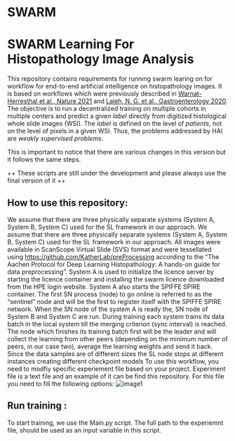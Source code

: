 # SWARM
# SWARM Learning For Histopathology Image Analysis

This repository contains requirements for running swarm learing on for workflow for end-to-end artificial intelligence on histopathology images. It is based on workflows which were previously described in [Warnat-Herresthal et al., Nature 2021](https://rdcu.be/cA9XP) and [Laleh, N. G. et al., Gastroenterology 2020](https://www.biorxiv.org/content/10.1101/2021.08.09.455633v1.full.pdf). The objective is to run a decentralized training on multiple cohorts in multiple centers and predict a given *label* directly from digitized histological whole slide images (WSI). The *label* is defined on the level of *patients*, not on the level of pixels in a given WSI. Thus, the problems addressed by HAI are *weakly supervised problems*.

This is important to notice that there are various changes in this version but it follows the same steps.

++ These scripts are still under the development and please always use the final version of it ++

## How to use this repository:
We assume that there are three physically separate systems (System A, System B, System C) used for the SL framework in our approach.
We assume that there are three physically separate systems (System A, System B, System C) used for the SL framework in our approach. All images were available in ScanScope Virtual Slide (SVS) format and were tessellated using https://github.com/KatherLab/preProcessing according to the “The Aachen Protocol for Deep Learning Histopathology: A hands-on guide for data preprocessing”.
 System A is used to initialize the licence server by starting the licence container and installing the swarm licence downloaded from the HPE login website. System A also starts the SPIFFE SPIRE container. The first SN process (node) to go online is referred to as the “sentinel” node and will be the first to register itself with the SPIFFE SPIRE network. When the SN node of the system A is ready the, SN node of System B and System C are run. During training each system trains its data batch in the local system till the merging criterion (sync interval) is reached. The node which finishes its training batch first will be the leader and will collect the learning from other peers (depending on the minimum number of peers, in our case two), average the learning weights and send it back. Since the data samples are of different sizes the SL node stops at different instances creating different checkpoint models
To use this workflow, you need to modfiy specific experiement file based on your project. Experiment file is a text file and an example of it can be find this repository. For this file you need to fill the following options:
![image1](./Images/system_setup.png)
## Run training :

To start training, we use the Main.py script. The full path to the experiemnt file, should be used as an input variable in this script.
